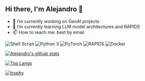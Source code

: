 ## Hi there, I'm Alejandro 👋

- 🔭 I’m currently working on GenAI projects
- 🌱 I’m currently learning LLM model architectures and RAPIDS
- 📫 How to reach me: best by email

<p>
  <img alt="Shell Script" src="https://img.shields.io/badge/-Shell Script-2C3840?style=flat-square&logo=gnu-bash&logoColor=white" />
  <img alt="Python 3" src="https://img.shields.io/badge/-Python-2b5b84?style=flat-square&logo=python&logoColor=white" />
  <img alt="PyTorch" src="https://img.shields.io/badge/-PyTorch-ee4c2c?style=flat-square&logo=pytorch&logoColor=white" />
  <img alt="RAPIDS" src="https://img.shields.io/badge/-RAPIDS-ee4c2c?style=flat-square&logo=pytorch&logoColor=white" />
<!--   <img alt="Lightning" src="https://img.shields.io/badge/-Lightning-792de4?style=flat-square&logo=lightning&logoColor=white" /> -->
  <img alt="Docker" src="https://img.shields.io/badge/-Docker-0073ec?style=flat-square&logo=docker&logoColor=white" />
</p>

[![Alejandro's github stats](https://github-readme-stats.vercel.app/api?username=alejandrogarcia-hub&show_icons=true&theme=gotham&border_color=2ba888)](https://github.com/anuraghazra/github-readme-stats)

[![Top Langs](https://github-readme-stats.vercel.app/api/top-langs/?username=alejandrogarcia-hub&layout=compact&size_weight=0&count_weight=1&theme=gotham&border_color=2ba888)](https://github.com/anuraghazra/github-readme-stats)

[![trophy](https://github-profile-trophy.vercel.app/?username=alejandrogarcia-hub&theme=onedark&margin-w=15&margin-h=15&no-bg=true&rank=-C&column=4)](https://github.com/ryo-ma/github-profile-trophy)
